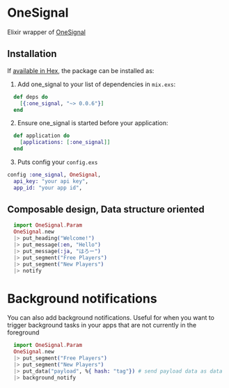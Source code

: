 # OneSignal

Elixir wrapper of [OneSignal](https://onesignal.com)

## Installation

If [available in Hex](https://hex.pm/docs/publish), the package can be installed as:

  1. Add one_signal to your list of dependencies in `mix.exs`:

```elixir
  def deps do
    [{:one_signal, "~> 0.0.6"}]
  end
```

  2. Ensure one_signal is started before your application:

```elixir
  def application do
    [applications: [:one_signal]]
  end
```

  3. Puts config your `config.exs`

```elixir
config :one_signal, OneSignal,
  api_key: "your api key",
  app_id: "your app id",
```


## Composable design, Data structure oriented

```elixir
  import OneSignal.Param
  OneSignal.new
  |> put_heading("Welcome!")
  |> put_message(:en, "Hello")
  |> put_message(:ja, "はろー")
  |> put_segment("Free Players")
  |> put_segment("New Players")
  |> notify
```


# Background notifications

You can also add background notifications. Useful for when you want to trigger background tasks in your apps that are not currently in the foreground

```elixir
  import OneSignal.Param
  OneSignal.new
  |> put_segment("Free Players")
  |> put_segment("New Players")
  |> put_data("payload", %{ hash: "tag"}) # send payload data as data
  |> background_notify


```
